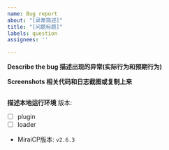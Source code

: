 ```yaml
---
name: Bug report
about: "[异常简述]"
title: "[问题标题]"
labels: question
assignees: ''

---
```


**Describe the bug 描述出现的异常(实际行为和预期行为)**

**Screenshots 相关代码和日志截图或复制上来**

```

```

**描述本地运行环境**
版本:
<!--- 在下面中括号中填`x`表明用的是哪个端--->
 - [ ] plugin
 - [ ] loader
 - MiraiCP版本: `v2.6.3`
